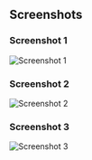 ## Screenshots

### Screenshot 1
![Screenshot 1](src/Screenshot1.png)

### Screenshot 2
![Screenshot 2](src/Screenshot2.png)

### Screenshot 3
![Screenshot 3](src/Screenshot3.png)
